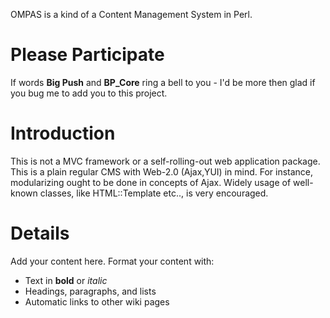 OMPAS is a kind of a Content Management System in Perl.

# Please Participate #

If words **Big Push** and **BP\_Core** ring a bell to you - I'd be more then glad if you bug me to add you to this project.

# Introduction #

This is not a MVC framework or a self-rolling-out web application package.  This is a plain regular CMS with Web-2.0 (Ajax,YUI) in mind. For instance, modularizing ought to be done in concepts of Ajax. Widely usage of well-known classes, like HTML::Template etc.., is very encouraged.


# Details #

Add your content here.  Format your content with:
  * Text in **bold** or _italic_
  * Headings, paragraphs, and lists
  * Automatic links to other wiki pages